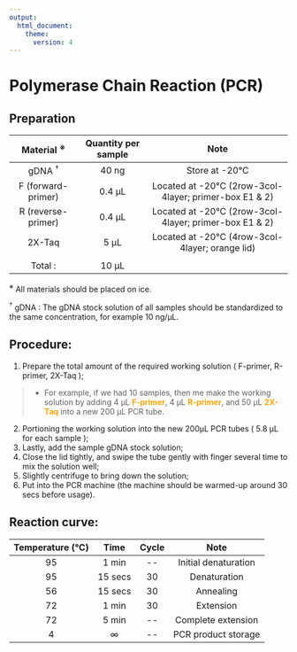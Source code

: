 ```yaml
---
output:
  html_document:
    theme: 
      version: 4
---
```


# Polymerase Chain Reaction (PCR)

## Preparation  

| Material <sup>&#8251;</sup>                  | Quantity per sample | Note                                                        |
| :---:                     | :---:               | :---:                                                       |
| gDNA <sup>&dagger;</sup>  | 40 ng               | Store at -20&deg;C                                          |
| F (forward-primer)        | 0.4 &micro;L        | Located at -20&deg;C (2row-3col-4layer; primer-box E1 & 2)  |
| R (reverse-primer)        | 0.4 &micro;L        | Located at -20&deg;C (2row-3col-4layer; primer-box E1 & 2)  |
| 2X-Taq                    | 5 &micro;L          | Located at -20&deg;C (4row-3col-4layer; orange lid)         |
|                           |                     |                                                             |
| Total :                   | 10 &micro;L         |                                                             |

<sup>&#8251;</sup> All materials should be placed on ice.

<sup>&dagger;</sup> gDNA : The gDNA stock solution of all samples should be standardized to 
the same concentration, for example 10 ng/&micro;L.

## Procedure:
1. Prepare the total amount of the required working solution ( F-primer, R-primer, 2X-Taq );

> - For example, if we had 10 samples, then me make the working solution by adding 
> 4 &micro;L <b style="color:orange">F-primer</b>, 
> 4 &micro;L <b style="color:orange">R-primer</b>, 
> and 50 &micro;L <b style="color:orange">2X-Taq</b> into a new 200 &micro;L PCR tube.

2. Portioning the working solution into the new 200&micro;L PCR tubes ( 5.8 &micro;L for each sample );
3. Lastly, add the sample gDNA stock solution;
4. Close the lid tightly, and swipe the tube gently with finger several time to mix the solution well;
5. Slightly centrifuge to bring down the solution;
6. Put into the PCR machine (the machine should be warmed-up around 30 secs before usage).

## Reaction curve:
| Temperature (&deg;C) | Time       | Cycle | Note                 |
| :--:                 | :--:       | :--:  | :-----:              |
| 95                   | 1 min      | --    | Initial denaturation |
| 95                   | 15 secs    | 30    | Denaturation         |
| 56                   | 15 secs    | 30    | Annealing            |
| 72                   | 1 min      | 30    | Extension            |
| 72                   | 5 min      | --    | Complete extension   |
| 4                    | $\infty$   | --    | PCR product storage  |
